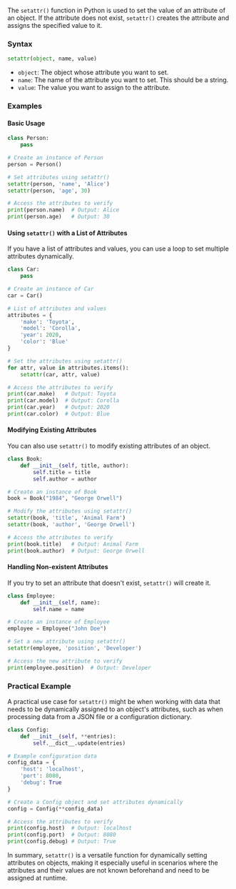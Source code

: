 The `setattr()` function in Python is used to set the value of an attribute of an object. If the attribute does not exist, `setattr()` creates the attribute and assigns the specified value to it.

### Syntax
```python
setattr(object, name, value)
```
- `object`: The object whose attribute you want to set.
- `name`: The name of the attribute you want to set. This should be a string.
- `value`: The value you want to assign to the attribute.

### Examples

#### Basic Usage
```python
class Person:
    pass

# Create an instance of Person
person = Person()

# Set attributes using setattr()
setattr(person, 'name', 'Alice')
setattr(person, 'age', 30)

# Access the attributes to verify
print(person.name)  # Output: Alice
print(person.age)   # Output: 30
```

#### Using `setattr()` with a List of Attributes
If you have a list of attributes and values, you can use a loop to set multiple attributes dynamically.
```python
class Car:
    pass

# Create an instance of Car
car = Car()

# List of attributes and values
attributes = {
    'make': 'Toyota',
    'model': 'Corolla',
    'year': 2020,
    'color': 'Blue'
}

# Set the attributes using setattr()
for attr, value in attributes.items():
    setattr(car, attr, value)

# Access the attributes to verify
print(car.make)   # Output: Toyota
print(car.model)  # Output: Corolla
print(car.year)   # Output: 2020
print(car.color)  # Output: Blue
```

#### Modifying Existing Attributes
You can also use `setattr()` to modify existing attributes of an object.
```python
class Book:
    def __init__(self, title, author):
        self.title = title
        self.author = author

# Create an instance of Book
book = Book("1984", "George Orwell")

# Modify the attributes using setattr()
setattr(book, 'title', 'Animal Farm')
setattr(book, 'author', 'George Orwell')

# Access the attributes to verify
print(book.title)   # Output: Animal Farm
print(book.author)  # Output: George Orwell
```

#### Handling Non-existent Attributes
If you try to set an attribute that doesn't exist, `setattr()` will create it.
```python
class Employee:
    def __init__(self, name):
        self.name = name

# Create an instance of Employee
employee = Employee("John Doe")

# Set a new attribute using setattr()
setattr(employee, 'position', 'Developer')

# Access the new attribute to verify
print(employee.position)  # Output: Developer
```

### Practical Example
A practical use case for `setattr()` might be when working with data that needs to be dynamically assigned to an object's attributes, such as when processing data from a JSON file or a configuration dictionary.

```python
class Config:
    def __init__(self, **entries):
        self.__dict__.update(entries)

# Example configuration data
config_data = {
    'host': 'localhost',
    'port': 8080,
    'debug': True
}

# Create a Config object and set attributes dynamically
config = Config(**config_data)

# Access the attributes to verify
print(config.host)  # Output: localhost
print(config.port)  # Output: 8080
print(config.debug) # Output: True
```

In summary, `setattr()` is a versatile function for dynamically setting attributes on objects, making it especially useful in scenarios where the attributes and their values are not known beforehand and need to be assigned at runtime.